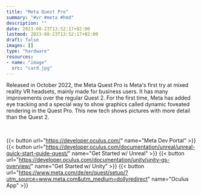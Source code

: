 ```yaml
---
title: "Meta Quest Pro"
summary: "#vr #meta #hmd"
description: ""
date: 2023-08-23T13:52:17+02:00
lastmod: 2023-08-23T13:52:17+02:00
draft: false
images: []
type: "hardware"
resources:
- name: "image"
  src: "card.jpg"
---
```

Released in October 2022, the Meta Quest Pro is Meta's first try at mixed reality VR headsets, mainly made for business users. It has many improvements over the regular Quest 2. For the first time, Meta has added eye tracking and a special way to show graphics called dynamic foveated rendering in the Quest Pro. This new tech shows pictures with more detail than the Quest 2.

<br>

{{< button url="https://developer.oculus.com/" name="Meta Dev Portal" >}}
{{< button url="https://developer.oculus.com/documentation/unreal/unreal-quick-start-guide-quest/" name="Get Started w/ Unreal" >}}
{{< button url="https://developer.oculus.com/documentation/unity/unity-gs-overview/" name="Get Started w/ Unity" >}}
{{< button url="https://www.meta.com/de/en/quest/setup/?utm_source=www.meta.com&utm_medium=dollyredirect" name="Oculus App" >}}
